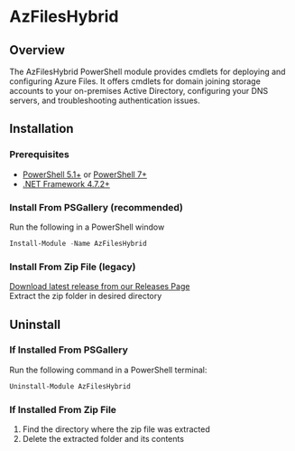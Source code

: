 # AzFilesHybrid
## Overview
The AzFilesHybrid PowerShell module provides cmdlets for deploying and configuring Azure Files. It offers cmdlets for domain joining storage accounts to your on-premises Active Directory, configuring your DNS servers, and troubleshooting  authentication issues. 
## Installation
### Prerequisites
- [PowerShell 5.1+](https://learn.microsoft.com/en-us/powershell/scripting/install/installing-powershell-on-windows?view=powershell-5.1) or [PowerShell 7+](https://learn.microsoft.com/en-us/powershell/scripting/install/installing-powershell-on-windows?view=powershell-7.5#install-powershell-using-winget-recommended)
- [.NET Framework 4.7.2+](https://dotnet.microsoft.com/en-us/download/dotnet-framework/net472)
### Install From PSGallery (recommended)
Run the following in a PowerShell window
    
```powershell
Install-Module -Name AzFilesHybrid
```
### Install From Zip File (legacy)
[Download latest release from our Releases Page](https://github.com/Azure-Samples/azure-files-samples/releases) \
Extract the zip folder in desired directory
## Uninstall
### If Installed From PSGallery
Run the following command in a PowerShell terminal:

```powershell
Uninstall-Module AzFilesHybrid
```
### If Installed From Zip File
1. Find the directory where the zip file was extracted
2. Delete the extracted folder and its contents